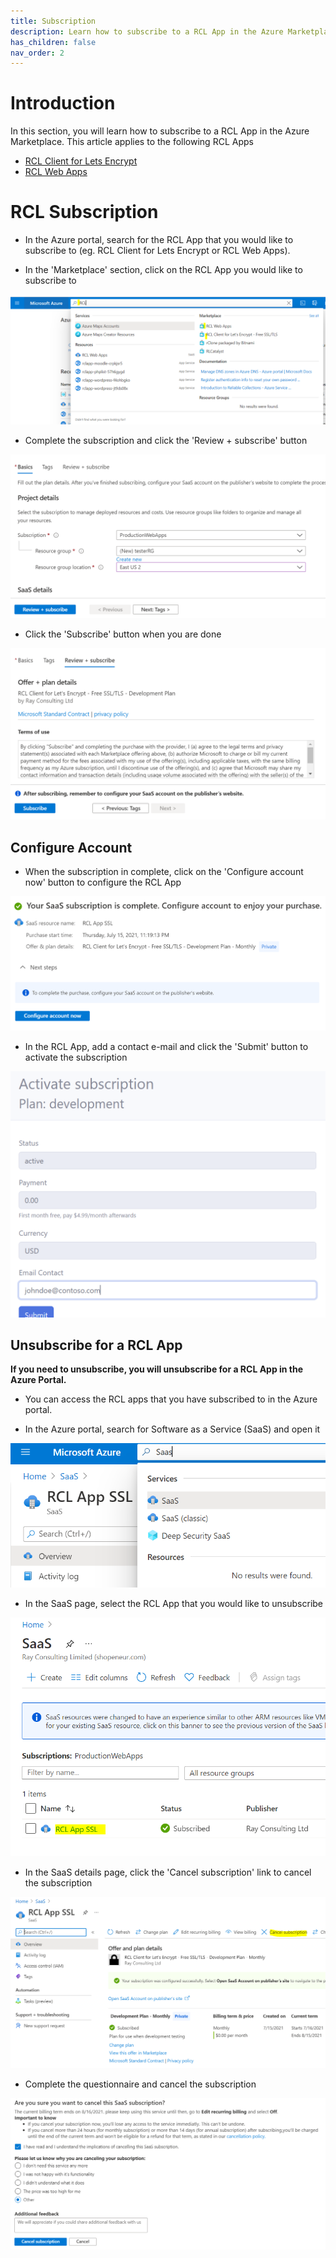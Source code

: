 ```yaml
---
title: Subscription
description: Learn how to subscribe to a RCL App in the Azure Marketplace  
has_children: false
nav_order: 2
---
```


# Introduction 

In this section, you will learn how to subscribe to a RCL App in the Azure Marketplace. This article applies to the following RCL Apps

- [RCL Client for Lets Encrypt](https://docs.rclapp.com/)
- [RCL Web Apps](https://docs.webapps.rclapp.com/)

# RCL Subscription

- In the Azure portal, search for the RCL App that you would like to subscribe to (eg. RCL Client for Lets Encrypt or RCL Web Apps).

- In the 'Marketplace' section, click on the RCL App you would like to subscribe to

![image](../images/subscription/search-marketplace.PNG)


- Complete the subscription and click the 'Review + subscribe' button

![image](../images/subscription/create.PNG)

- Click the 'Subscribe' button when you are done

![image](../images/subscription/subscribe.PNG)

## Configure Account

- When the subscription in complete, click on the 'Configure account now' button to configure the RCL App

![image](../images/subscription/configure.PNG)

- In the RCL App, add a contact e-mail and click the 'Submit' button to activate the subscription

![image](../images/subscription/activate.PNG)

## Unsubscribe for a RCL App 

**If you need to unsubscribe, you will unsubscribe for a RCL App in the Azure Portal.**

- You can access the RCL apps that you have subscribed to in the Azure portal.

- In the Azure portal, search for Software as a Service (SaaS) and open it

![image](../images/subscription/saas.PNG)

- In the SaaS page, select the RCL App that you would like to unsubscribe

![image](../images/subscription/saas-select.PNG)

- In the SaaS details page, click the 'Cancel subscription' link to cancel the subscription

![image](../images/subscription/cancel.PNG)

- Complete the questionnaire and cancel the subscription

![image](../images/subscription/cancel2.PNG)




